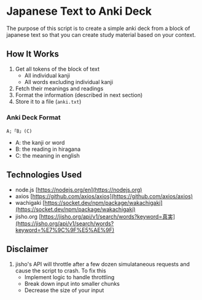 # Japanese Text to Anki Deck

The purpose of this script is to create a simple anki deck from a block of japanese text so that you can create study material based on your context.

## How It Works

1. Get all tokens of the block of text
   - All individual kanji
   - All words excluding individual kanji
2. Fetch their meanings and readings
3. Format the information (described in next section)
4. Store it to a file (`anki.txt`)

### Anki Deck Format

```
A;「B」(C)
```

- A: the kanji or word
- B: the reading in hiragana
- C: the meaning in english

## Technologies Used

- node.js [https://nodejs.org/en](https://nodejs.org)
- axios [https://github.com/axios/axios](https://github.com/axios/axios)
- wachigaki [https://socket.dev/npm/package/wakachigaki](https://socket.dev/npm/package/wakachigaki)
- jisho.org [https://jisho.org/api/v1/search/words?keyword=真実](https://jisho.org/api/v1/search/words?keyword=%E7%9C%9F%E5%AE%9F)

## Disclaimer

1. jisho's API will throttle after a few dozen simulataneous requests and cause the script to crash. To fix this
   - Implement logic to handle throttling
   - Break down input into smaller chunks
   - Decrease the size of your input
